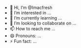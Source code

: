 - 👋 Hi, I’m @Imacfresh
- 👀 I’m interested in ...
- 🌱 I’m currently learning ...
- 💞️ I’m looking to collaborate on ...
- 📫 How to reach me ...
- 😄 Pronouns: ...
- ⚡ Fun fact: ...

<!---
Imacfresh/Imacfresh is a ✨ special ✨ repository because its `README.md` (this file) appears on your GitHub profile.
You can click the Preview link to take a look at your changes.
--->

